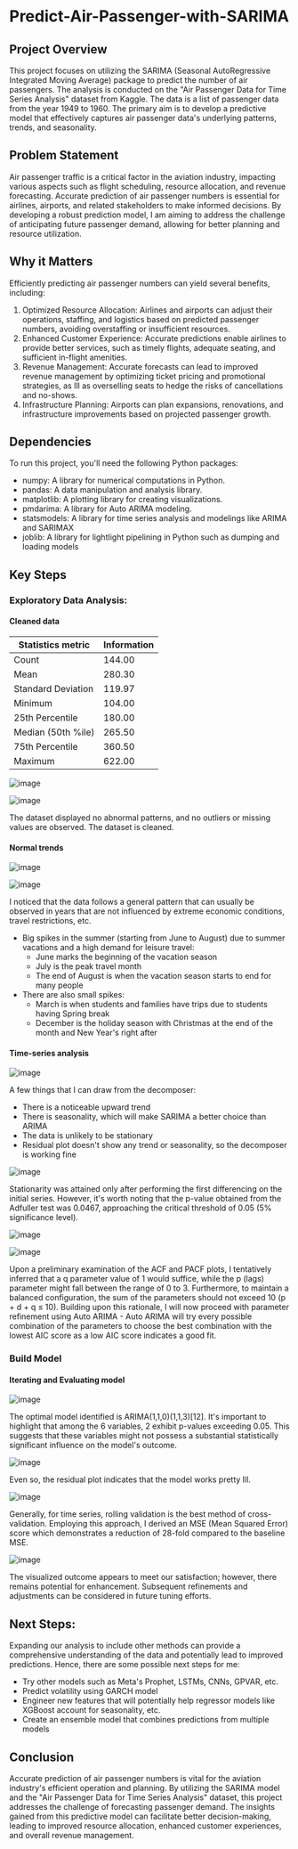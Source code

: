 # Predict-Air-Passenger-with-SARIMA

## Project Overview
This project focuses on utilizing the SARIMA (Seasonal AutoRegressive Integrated Moving Average) package to predict the number of air passengers. The analysis is conducted on the "Air Passenger Data for Time Series Analysis" dataset from Kaggle. The data is a list of passenger data from the year 1949 to 1960. The primary aim is to develop a predictive model that effectively captures air passenger data's underlying patterns, trends, and seasonality.

## Problem Statement
Air passenger traffic is a critical factor in the aviation industry, impacting various aspects such as flight scheduling, resource allocation, and revenue forecasting. Accurate prediction of air passenger numbers is essential for airlines, airports, and related stakeholders to make informed decisions. By developing a robust prediction model, I am aiming to address the challenge of anticipating future passenger demand, allowing for better planning and resource utilization.

## Why it Matters
Efficiently predicting air passenger numbers can yield several benefits, including:
1. Optimized Resource Allocation: Airlines and airports can adjust their operations, staffing, and logistics based on predicted passenger numbers, avoiding overstaffing or insufficient resources.
2. Enhanced Customer Experience: Accurate predictions enable airlines to provide better services, such as timely flights, adequate seating, and sufficient in-flight amenities.
3. Revenue Management: Accurate forecasts can lead to improved revenue management by optimizing ticket pricing and promotional strategies, as Ill as overselling seats to hedge the risks of cancellations and no-shows.
4. Infrastructure Planning: Airports can plan expansions, renovations, and infrastructure improvements based on projected passenger growth.


## Dependencies
To run this project, you'll need the following Python packages:
* numpy: A library for numerical computations in Python.
* pandas: A data manipulation and analysis library.
* matplotlib: A plotting library for creating visualizations.
* pmdarima: A library for Auto ARIMA modeling.
* statsmodels: A library for time series analysis and modelings like ARIMA and SARIMAX
* joblib: A library for lightIight pipelining in Python such as dumping and loading models


## Key Steps
### Exploratory Data Analysis:
#### Cleaned data

| Statistics metric | Information    |
| ------------------| -------------- |
| Count             | 144.00         |
| Mean              | 280.30         |
| Standard Deviation| 119.97         |
| Minimum           | 104.00         |
| 25th Percentile   | 180.00         |
| Median (50th %ile)| 265.50         |
| 75th Percentile   | 360.50         |
| Maximum           | 622.00         |

![image](https://github.com/DewieDecimal/Predict-Air-Passenger-with-SARIMA/assets/125356334/5d491c38-4bfe-4b28-b966-0c6abc938841)

![image](https://github.com/DewieDecimal/Predict-Air-Passenger-with-SARIMA/assets/125356334/220bd68a-af76-4c98-876b-93f8c66d44aa)

The dataset displayed no abnormal patterns, and no outliers or missing values are observed. The dataset is cleaned.

#### Normal trends

![image](https://github.com/DewieDecimal/Predict-Air-Passenger-with-SARIMA/assets/125356334/8b7cfeba-3907-44d2-a397-5bf3e52b8128)

![image](https://github.com/DewieDecimal/Predict-Air-Passenger-with-SARIMA/assets/125356334/b509e3f8-954b-44cb-b932-415d86cc7240)

I noticed that the data follows a general pattern that can usually be observed in years that are not influenced by extreme economic conditions, travel restrictions, etc.
* Big spikes in the summer (starting from June to August) due to summer vacations and a high demand for leisure travel:
    * June marks the beginning of the vacation season
    * July is the peak travel month
    * The end of August is when the vacation season starts to end for many people
* There are also small spikes:
    * March is when students and families have trips due to students having Spring break
    * December is the holiday season with Christmas at the end of the month and New Year's right after

#### Time-series analysis
![image](https://github.com/DewieDecimal/Predict-Air-Passenger-with-SARIMA/assets/125356334/42d4af59-30ab-4c8e-920e-b1a9fc71dc38)

A few things that I can draw from the decomposer:
* There is a noticeable upward trend
* There is seasonality, which will make SARIMA a better choice than ARIMA
* The data is unlikely to be stationary
* Residual plot doesn't show any trend or seasonality, so the decomposer is working fine

![image](https://github.com/DewieDecimal/Predict-Air-Passenger-with-SARIMA/assets/125356334/b5275acf-6329-4136-84fe-156fda14b25d)

Stationarity was attained only after performing the first differencing on the initial series. However, it's worth noting that the p-value obtained from the Adfuller test was 0.0467, approaching the critical threshold of 0.05 (5% significance level).

![image](https://github.com/DewieDecimal/Predict-Air-Passenger-with-SARIMA/assets/125356334/1fe63714-01fe-4cea-ad48-822c261f8278)

![image](https://github.com/DewieDecimal/Predict-Air-Passenger-with-SARIMA/assets/125356334/bc5d246a-0196-45ed-9dec-9bf31887c222)

Upon a preliminary examination of the ACF and PACF plots, I tentatively inferred that a q parameter value of 1 would suffice, while the p (lags) parameter might fall between the range of 0 to 3. Furthermore, to maintain a balanced configuration, the sum of the parameters should not exceed 10 (p + d + q ≤ 10). Building upon this rationale, I will now proceed with parameter refinement using Auto ARIMA - Auto ARIMA will try every possible combination of the parameters to choose the best combination with the lowest AIC score as a low AIC score indicates a good fit.



### Build Model
#### Iterating and Evaluating model

![image](https://github.com/DewieDecimal/Predict-Air-Passenger-with-SARIMA/assets/125356334/8b8bee11-66d6-4622-9328-6af0c5f795f5)

The optimal model identified is ARIMA(1,1,0)(1,1,3)[12]. It's important to highlight that among the 6 variables, 2 exhibit p-values exceeding 0.05. This suggests that these variables might not possess a substantial statistically significant influence on the model's outcome.

![image](https://github.com/DewieDecimal/Predict-Air-Passenger-with-SARIMA/assets/125356334/e7fb94c1-22f4-4d04-b2ce-6aaddc9a210a)

Even so, the residual plot indicates that the model works pretty Ill. 

![image](https://github.com/DewieDecimal/Predict-Air-Passenger-with-SARIMA/assets/125356334/92affcf4-a8d9-4755-be85-3b0274aa771c)

Generally, for time series, rolling validation is the best method of cross-validation. Employing this approach, I derived an MSE (Mean Squared Error) score which demonstrates a reduction of 28-fold compared to the baseline MSE.

![image](https://github.com/DewieDecimal/Predict-Air-Passenger-with-SARIMA/assets/125356334/627ba8f8-d7ae-43d8-bf07-ed538da116e8)

The visualized outcome appears to meet our satisfaction; however, there remains potential for enhancement. Subsequent refinements and adjustments can be considered in future tuning efforts.


## Next Steps:
Expanding our analysis to include other methods can provide a comprehensive understanding of the data and potentially lead to improved predictions. Hence, there are some possible next steps for me:
* Try other models such as Meta's Prophet, LSTMs, CNNs, GPVAR, etc.
* Predict volatility using GARCH model
* Engineer new features that will potentially help regressor models like XGBoost account for seasonality, etc.
* Create an ensemble model that combines predictions from multiple models


## Conclusion
Accurate prediction of air passenger numbers is vital for the aviation industry's efficient operation and planning. By utilizing the SARIMA model and the "Air Passenger Data for Time Series Analysis" dataset, this project addresses the challenge of forecasting passenger demand. The insights gained from this predictive model can facilitate better decision-making, leading to improved resource allocation, enhanced customer experiences, and overall revenue management.
